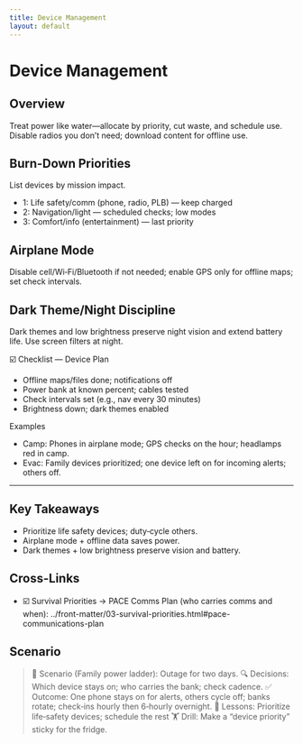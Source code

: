 ```yaml
---
title: Device Management
layout: default
---
```


# Device Management

## Overview
Treat power like water—allocate by priority, cut waste, and schedule use. Disable radios you don’t need; download content for offline use.

## Burn-Down Priorities
List devices by mission impact.

- 1: Life safety/comm (phone, radio, PLB) — keep charged
- 2: Navigation/light — scheduled checks; low modes
- 3: Comfort/info (entertainment) — last priority

## Airplane Mode
Disable cell/Wi‑Fi/Bluetooth if not needed; enable GPS only for offline maps; set check intervals.

## Dark Theme/Night Discipline
Dark themes and low brightness preserve night vision and extend battery life. Use screen filters at night.

☑️ Checklist — Device Plan
- Offline maps/files done; notifications off
- Power bank at known percent; cables tested
- Check intervals set (e.g., nav every 30 minutes)
- Brightness down; dark themes enabled

Examples
- Camp: Phones in airplane mode; GPS checks on the hour; headlamps red in camp.
- Evac: Family devices prioritized; one device left on for incoming alerts; others off.

---

## Key Takeaways
- Prioritize life safety devices; duty‑cycle others.
- Airplane mode + offline data saves power.
- Dark themes + low brightness preserve vision and battery.

## Cross-Links
- ☑️ Survival Priorities → PACE Comms Plan (who carries comms and when): ../front-matter/03-survival-priorities.html#pace-communications-plan

## Scenario

> 🧭 Scenario (Family power ladder): Outage for two days.
> 🔍 Decisions: Which device stays on; who carries the bank; check cadence.
> ✅ Outcome: One phone stays on for alerts, others cycle off; banks rotate; check‑ins hourly then 6‑hourly overnight.
> 🧠 Lessons: Prioritize life‑safety devices; schedule the rest
> 🏋️ Drill: Make a “device priority” sticky for the fridge.
